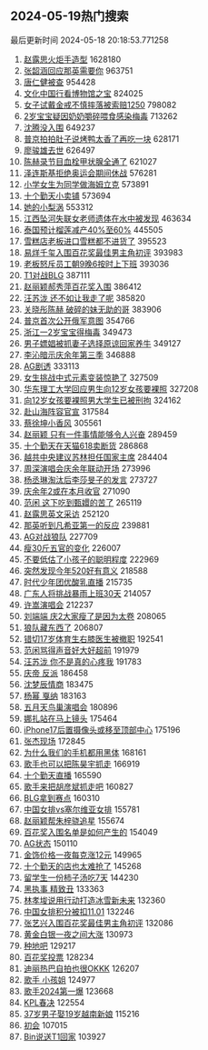 ## 2024-05-19热门搜索 
最后更新时间 2024-05-18 20:18:53.771258 
1. [赵露思火炬手造型](https://s.weibo.com/weibo?q=%23%E8%B5%B5%E9%9C%B2%E6%80%9D%E7%81%AB%E7%82%AC%E6%89%8B%E9%80%A0%E5%9E%8B%23&t=31&band_rank=1&Refer=top) 1628180
1. [张韶涵回应那英需要你](https://s.weibo.com/weibo?q=%23%E5%BC%A0%E9%9F%B6%E6%B6%B5%E5%9B%9E%E5%BA%94%E9%82%A3%E8%8B%B1%E9%9C%80%E8%A6%81%E4%BD%A0%23&t=31&band_rank=1&Refer=top) 963751
1. [唐仁健被查](https://s.weibo.com/weibo?q=%23%E5%94%90%E4%BB%81%E5%81%A5%E8%A2%AB%E6%9F%A5%23&t=31&band_rank=2&Refer=top) 954428
1. [文化中国行看博物馆之宝](https://s.weibo.com/weibo?q=%23%E6%96%87%E5%8C%96%E4%B8%AD%E5%9B%BD%E8%A1%8C%E7%9C%8B%E5%8D%9A%E7%89%A9%E9%A6%86%E4%B9%8B%E5%AE%9D%23&t=31&band_rank=3&Refer=top) 824025
1. [女子试戴金戒不慎摔落被索赔1250](https://s.weibo.com/weibo?q=%23%E5%A5%B3%E5%AD%90%E8%AF%95%E6%88%B4%E9%87%91%E6%88%92%E4%B8%8D%E6%85%8E%E6%91%94%E8%90%BD%E8%A2%AB%E7%B4%A2%E8%B5%941250%23&t=31&band_rank=13&Refer=top) 798082
1. [2岁宝宝疑因奶奶嚼碎喂食感染梅毒](https://s.weibo.com/weibo?q=%232%E5%B2%81%E5%AE%9D%E5%AE%9D%E7%96%91%E5%9B%A0%E5%A5%B6%E5%A5%B6%E5%9A%BC%E7%A2%8E%E5%96%82%E9%A3%9F%E6%84%9F%E6%9F%93%E6%A2%85%E6%AF%92%23&t=31&band_rank=4&Refer=top) 713262
1. [沈腾没入围](https://s.weibo.com/weibo?q=%23%E6%B2%88%E8%85%BE%E6%B2%A1%E5%85%A5%E5%9B%B4%23&t=31&band_rank=5&Refer=top) 649237
1. [普京拍拍肚子说烤鸭太香了再吃一块](https://s.weibo.com/weibo?q=%23%E6%99%AE%E4%BA%AC%E6%8B%8D%E6%8B%8D%E8%82%9A%E5%AD%90%E8%AF%B4%E7%83%A4%E9%B8%AD%E5%A4%AA%E9%A6%99%E4%BA%86%E5%86%8D%E5%90%83%E4%B8%80%E5%9D%97%23&t=31&band_rank=6&Refer=top) 628171
1. [廖骏雄去世](https://s.weibo.com/weibo?q=%23%E5%BB%96%E9%AA%8F%E9%9B%84%E5%8E%BB%E4%B8%96%23&t=31&band_rank=7&Refer=top) 626497
1. [陈赫录节目血栓甲状腺全通了](https://s.weibo.com/weibo?q=%23%E9%99%88%E8%B5%AB%E5%BD%95%E8%8A%82%E7%9B%AE%E8%A1%80%E6%A0%93%E7%94%B2%E7%8A%B6%E8%85%BA%E5%85%A8%E9%80%9A%E4%BA%86%23&t=31&band_rank=8&Refer=top) 621027
1. [泽连斯基拒绝奥运会期间休战](https://s.weibo.com/weibo?q=%23%E6%B3%BD%E8%BF%9E%E6%96%AF%E5%9F%BA%E6%8B%92%E7%BB%9D%E5%A5%A5%E8%BF%90%E4%BC%9A%E6%9C%9F%E9%97%B4%E4%BC%91%E6%88%98%23&t=31&band_rank=9&Refer=top) 576281
1. [小学女生为同学做海姆立克](https://s.weibo.com/weibo?q=%23%E5%B0%8F%E5%AD%A6%E5%A5%B3%E7%94%9F%E4%B8%BA%E5%90%8C%E5%AD%A6%E5%81%9A%E6%B5%B7%E5%A7%86%E7%AB%8B%E5%85%8B%23&t=31&band_rank=10&Refer=top) 573891
1. [十个勤天小卖铺](https://s.weibo.com/weibo?q=%E5%8D%81%E4%B8%AA%E5%8B%A4%E5%A4%A9%E5%B0%8F%E5%8D%96%E9%93%BA&t=31&band_rank=11&Refer=top) 573694
1. [她的小梨涡](https://s.weibo.com/weibo?q=%E5%A5%B9%E7%9A%84%E5%B0%8F%E6%A2%A8%E6%B6%A1&t=31&band_rank=4&Refer=top) 553312
1. [江西坠河失联女老师遗体在水中被发现](https://s.weibo.com/weibo?q=%23%E6%B1%9F%E8%A5%BF%E5%9D%A0%E6%B2%B3%E5%A4%B1%E8%81%94%E5%A5%B3%E8%80%81%E5%B8%88%E9%81%97%E4%BD%93%E5%9C%A8%E6%B0%B4%E4%B8%AD%E8%A2%AB%E5%8F%91%E7%8E%B0%23&t=31&band_rank=12&Refer=top) 463634
1. [泰国预计榴莲减产40%至60%](https://s.weibo.com/weibo?q=%23%E6%B3%B0%E5%9B%BD%E9%A2%84%E8%AE%A1%E6%A6%B4%E8%8E%B2%E5%87%8F%E4%BA%A740%25%E8%87%B360%25%23&t=31&band_rank=5&Refer=top) 445505
1. [雪糕店老板进口雪糕都不进货了](https://s.weibo.com/weibo?q=%23%E9%9B%AA%E7%B3%95%E5%BA%97%E8%80%81%E6%9D%BF%E8%BF%9B%E5%8F%A3%E9%9B%AA%E7%B3%95%E9%83%BD%E4%B8%8D%E8%BF%9B%E8%B4%A7%E4%BA%86%23&t=31&band_rank=14&Refer=top) 395523
1. [易烊千玺入围百花奖最佳男主角初评](https://s.weibo.com/weibo?q=%23%E6%98%93%E7%83%8A%E5%8D%83%E7%8E%BA%E5%85%A5%E5%9B%B4%E7%99%BE%E8%8A%B1%E5%A5%96%E6%9C%80%E4%BD%B3%E7%94%B7%E4%B8%BB%E8%A7%92%E5%88%9D%E8%AF%84%23&t=31&band_rank=15&Refer=top) 393983
1. [老板怒斥员工朝9晚6按时上下班](https://s.weibo.com/weibo?q=%23%E8%80%81%E6%9D%BF%E6%80%92%E6%96%A5%E5%91%98%E5%B7%A5%E6%9C%9D9%E6%99%9A6%E6%8C%89%E6%97%B6%E4%B8%8A%E4%B8%8B%E7%8F%AD%23&t=31&band_rank=16&Refer=top) 393036
1. [T1对战BLG](https://s.weibo.com/weibo?q=%23T1%E5%AF%B9%E6%88%98BLG%23&t=31&band_rank=6&Refer=top) 387111
1. [赵丽颖郝秀萍百花奖入围](https://s.weibo.com/weibo?q=%23%E8%B5%B5%E4%B8%BD%E9%A2%96%E9%83%9D%E7%A7%80%E8%90%8D%E7%99%BE%E8%8A%B1%E5%A5%96%E5%85%A5%E5%9B%B4%23&t=31&band_rank=17&Refer=top) 386412
1. [汪苏泷 还不如让我走了呢](https://s.weibo.com/weibo?q=%E6%B1%AA%E8%8B%8F%E6%B3%B7%20%E8%BF%98%E4%B8%8D%E5%A6%82%E8%AE%A9%E6%88%91%E8%B5%B0%E4%BA%86%E5%91%A2&t=31&band_rank=18&Refer=top) 385820
1. [关晓彤陈赫 破碎的妹无助的哥](https://s.weibo.com/weibo?q=%E5%85%B3%E6%99%93%E5%BD%A4%E9%99%88%E8%B5%AB%20%E7%A0%B4%E7%A2%8E%E7%9A%84%E5%A6%B9%E6%97%A0%E5%8A%A9%E7%9A%84%E5%93%A5&t=31&band_rank=7&Refer=top) 383906
1. [普京首次公开俄军意图](https://s.weibo.com/weibo?q=%23%E6%99%AE%E4%BA%AC%E9%A6%96%E6%AC%A1%E5%85%AC%E5%BC%80%E4%BF%84%E5%86%9B%E6%84%8F%E5%9B%BE%23&t=31&band_rank=19&Refer=top) 354766
1. [浙江一2岁宝宝得梅毒](https://s.weibo.com/weibo?q=%23%E6%B5%99%E6%B1%9F%E4%B8%802%E5%B2%81%E5%AE%9D%E5%AE%9D%E5%BE%97%E6%A2%85%E6%AF%92%23&t=31&band_rank=20&Refer=top) 349473
1. [男子嫖娼被抓妻子选择原谅回家养牛](https://s.weibo.com/weibo?q=%23%E7%94%B7%E5%AD%90%E5%AB%96%E5%A8%BC%E8%A2%AB%E6%8A%93%E5%A6%BB%E5%AD%90%E9%80%89%E6%8B%A9%E5%8E%9F%E8%B0%85%E5%9B%9E%E5%AE%B6%E5%85%BB%E7%89%9B%23&t=31&band_rank=21&Refer=top) 349127
1. [李沁暗示庆余年第三季](https://s.weibo.com/weibo?q=%23%E6%9D%8E%E6%B2%81%E6%9A%97%E7%A4%BA%E5%BA%86%E4%BD%99%E5%B9%B4%E7%AC%AC%E4%B8%89%E5%AD%A3%23&t=31&band_rank=22&Refer=top) 346888
1. [AG剧透](https://s.weibo.com/weibo?q=AG%E5%89%A7%E9%80%8F&t=31&band_rank=9&Refer=top) 333113
1. [女生挑战中式元素变装惊艳了](https://s.weibo.com/weibo?q=%23%E5%A5%B3%E7%94%9F%E6%8C%91%E6%88%98%E4%B8%AD%E5%BC%8F%E5%85%83%E7%B4%A0%E5%8F%98%E8%A3%85%E6%83%8A%E8%89%B3%E4%BA%86%23&t=31&band_rank=10&Refer=top) 327509
1. [华东理工大学回应男生向12岁女孩要裸照](https://s.weibo.com/weibo?q=%23%E5%8D%8E%E4%B8%9C%E7%90%86%E5%B7%A5%E5%A4%A7%E5%AD%A6%E5%9B%9E%E5%BA%94%E7%94%B7%E7%94%9F%E5%90%9112%E5%B2%81%E5%A5%B3%E5%AD%A9%E8%A6%81%E8%A3%B8%E7%85%A7%23&t=31&band_rank=11&Refer=top) 327208
1. [向12岁女孩要裸照男大学生已被刑拘](https://s.weibo.com/weibo?q=%23%E5%90%9112%E5%B2%81%E5%A5%B3%E5%AD%A9%E8%A6%81%E8%A3%B8%E7%85%A7%E7%94%B7%E5%A4%A7%E5%AD%A6%E7%94%9F%E5%B7%B2%E8%A2%AB%E5%88%91%E6%8B%98%23&t=31&band_rank=12&Refer=top) 324162
1. [赴山海阵容官宣](https://s.weibo.com/weibo?q=%23%E8%B5%B4%E5%B1%B1%E6%B5%B7%E9%98%B5%E5%AE%B9%E5%AE%98%E5%AE%A3%23&t=31&band_rank=13&Refer=top) 317584
1. [蔡徐坤小香风](https://s.weibo.com/weibo?q=%E8%94%A1%E5%BE%90%E5%9D%A4%E5%B0%8F%E9%A6%99%E9%A3%8E&t=31&band_rank=23&Refer=top) 305561
1. [赵丽颖 只有一件事情能够令人兴奋](https://s.weibo.com/weibo?q=%E8%B5%B5%E4%B8%BD%E9%A2%96%20%E5%8F%AA%E6%9C%89%E4%B8%80%E4%BB%B6%E4%BA%8B%E6%83%85%E8%83%BD%E5%A4%9F%E4%BB%A4%E4%BA%BA%E5%85%B4%E5%A5%8B&t=31&band_rank=24&Refer=top) 289459
1. [十个勤天在天猫618卖断货](https://s.weibo.com/weibo?q=%23%E5%8D%81%E4%B8%AA%E5%8B%A4%E5%A4%A9%E5%9C%A8%E5%A4%A9%E7%8C%AB618%E5%8D%96%E6%96%AD%E8%B4%A7%23&t=31&band_rank=15&Refer=top) 286868
1. [越共中央建议苏林担任国家主席](https://s.weibo.com/weibo?q=%23%E8%B6%8A%E5%85%B1%E4%B8%AD%E5%A4%AE%E5%BB%BA%E8%AE%AE%E8%8B%8F%E6%9E%97%E6%8B%85%E4%BB%BB%E5%9B%BD%E5%AE%B6%E4%B8%BB%E5%B8%AD%23&t=31&band_rank=16&Refer=top) 284404
1. [周深演唱会庆余年联动开场](https://s.weibo.com/weibo?q=%23%E5%91%A8%E6%B7%B1%E6%BC%94%E5%94%B1%E4%BC%9A%E5%BA%86%E4%BD%99%E5%B9%B4%E8%81%94%E5%8A%A8%E5%BC%80%E5%9C%BA%23&t=31&band_rank=17&Refer=top) 273996
1. [杨丞琳淘汰后李莎旻子的发言](https://s.weibo.com/weibo?q=%23%E6%9D%A8%E4%B8%9E%E7%90%B3%E6%B7%98%E6%B1%B0%E5%90%8E%E6%9D%8E%E8%8E%8E%E6%97%BB%E5%AD%90%E7%9A%84%E5%8F%91%E8%A8%80%23&t=31&band_rank=25&Refer=top) 273727
1. [庆余年2或在本月收官](https://s.weibo.com/weibo?q=%23%E5%BA%86%E4%BD%99%E5%B9%B42%E6%88%96%E5%9C%A8%E6%9C%AC%E6%9C%88%E6%94%B6%E5%AE%98%23&t=31&band_rank=26&Refer=top) 271090
1. [范闲 这下吃到甄嬛的苦了](https://s.weibo.com/weibo?q=%E8%8C%83%E9%97%B2%20%E8%BF%99%E4%B8%8B%E5%90%83%E5%88%B0%E7%94%84%E5%AC%9B%E7%9A%84%E8%8B%A6%E4%BA%86&t=31&band_rank=27&Refer=top) 265119
1. [赵露思英文采访](https://s.weibo.com/weibo?q=%23%E8%B5%B5%E9%9C%B2%E6%80%9D%E8%8B%B1%E6%96%87%E9%87%87%E8%AE%BF%23&t=31&band_rank=19&Refer=top) 252120
1. [那英听到凡希亚第一的反应](https://s.weibo.com/weibo?q=%23%E9%82%A3%E8%8B%B1%E5%90%AC%E5%88%B0%E5%87%A1%E5%B8%8C%E4%BA%9A%E7%AC%AC%E4%B8%80%E7%9A%84%E5%8F%8D%E5%BA%94%23&t=31&band_rank=28&Refer=top) 239881
1. [AG对战狼队](https://s.weibo.com/weibo?q=%23AG%E5%AF%B9%E6%88%98%E7%8B%BC%E9%98%9F%23&t=31&band_rank=20&Refer=top) 227709
1. [瘦30斤五官的变化](https://s.weibo.com/weibo?q=%23%E7%98%A630%E6%96%A4%E4%BA%94%E5%AE%98%E7%9A%84%E5%8F%98%E5%8C%96%23&t=31&band_rank=21&Refer=top) 226007
1. [不要低估了小孩子的聪明程度](https://s.weibo.com/weibo?q=%23%E4%B8%8D%E8%A6%81%E4%BD%8E%E4%BC%B0%E4%BA%86%E5%B0%8F%E5%AD%A9%E5%AD%90%E7%9A%84%E8%81%AA%E6%98%8E%E7%A8%8B%E5%BA%A6%23&t=31&band_rank=22&Refer=top) 222969
1. [突然发现今年520好有意义](https://s.weibo.com/weibo?q=%23%E7%AA%81%E7%84%B6%E5%8F%91%E7%8E%B0%E4%BB%8A%E5%B9%B4520%E5%A5%BD%E6%9C%89%E6%84%8F%E4%B9%89%23&t=31&band_rank=24&Refer=top) 218588
1. [时代少年团优酸乳直播](https://s.weibo.com/weibo?q=%E6%97%B6%E4%BB%A3%E5%B0%91%E5%B9%B4%E5%9B%A2%E4%BC%98%E9%85%B8%E4%B9%B3%E7%9B%B4%E6%92%AD&t=31&band_rank=25&Refer=top) 215735
1. [广东人将挑战暴雨上班30天](https://s.weibo.com/weibo?q=%23%E5%B9%BF%E4%B8%9C%E4%BA%BA%E5%B0%86%E6%8C%91%E6%88%98%E6%9A%B4%E9%9B%A8%E4%B8%8A%E7%8F%AD30%E5%A4%A9%23&t=31&band_rank=29&Refer=top) 214057
1. [许嵩演唱会](https://s.weibo.com/weibo?q=%E8%AE%B8%E5%B5%A9%E6%BC%94%E5%94%B1%E4%BC%9A&t=31&band_rank=27&Refer=top) 212237
1. [刘端端 庆2大家瘦了是因为太卷](https://s.weibo.com/weibo?q=%E5%88%98%E7%AB%AF%E7%AB%AF%20%E5%BA%862%E5%A4%A7%E5%AE%B6%E7%98%A6%E4%BA%86%E6%98%AF%E5%9B%A0%E4%B8%BA%E5%A4%AA%E5%8D%B7&t=31&band_rank=29&Refer=top) 208065
1. [狼队藏东西了](https://s.weibo.com/weibo?q=%23%E7%8B%BC%E9%98%9F%E8%97%8F%E4%B8%9C%E8%A5%BF%E4%BA%86%23&t=31&band_rank=30&Refer=top) 206807
1. [错切17岁体育生右膝医生被撤职](https://s.weibo.com/weibo?q=%23%E9%94%99%E5%88%8717%E5%B2%81%E4%BD%93%E8%82%B2%E7%94%9F%E5%8F%B3%E8%86%9D%E5%8C%BB%E7%94%9F%E8%A2%AB%E6%92%A4%E8%81%8C%23&t=31&band_rank=30&Refer=top) 192541
1. [范闲骂得声音好大好超前](https://s.weibo.com/weibo?q=%E8%8C%83%E9%97%B2%E9%AA%82%E5%BE%97%E5%A3%B0%E9%9F%B3%E5%A5%BD%E5%A4%A7%E5%A5%BD%E8%B6%85%E5%89%8D&t=31&band_rank=32&Refer=top) 191979
1. [汪苏泷 你不是真的心疼我](https://s.weibo.com/weibo?q=%E6%B1%AA%E8%8B%8F%E6%B3%B7%20%E4%BD%A0%E4%B8%8D%E6%98%AF%E7%9C%9F%E7%9A%84%E5%BF%83%E7%96%BC%E6%88%91&t=31&band_rank=31&Refer=top) 191783
1. [庆帝 反派](https://s.weibo.com/weibo?q=%E5%BA%86%E5%B8%9D%20%E5%8F%8D%E6%B4%BE&t=31&band_rank=32&Refer=top) 186458
1. [沈梦辰情商](https://s.weibo.com/weibo?q=%23%E6%B2%88%E6%A2%A6%E8%BE%B0%E6%83%85%E5%95%86%23&t=31&band_rank=34&Refer=top) 183475
1. [杨幂 戛纳](https://s.weibo.com/weibo?q=%E6%9D%A8%E5%B9%82%20%E6%88%9B%E7%BA%B3&t=31&band_rank=33&Refer=top) 183163
1. [五月天鸟巢演唱会](https://s.weibo.com/weibo?q=%23%E4%BA%94%E6%9C%88%E5%A4%A9%E9%B8%9F%E5%B7%A2%E6%BC%94%E5%94%B1%E4%BC%9A%23&t=31&band_rank=35&Refer=top) 180896
1. [娜扎站在马上镜头](https://s.weibo.com/weibo?q=%23%E5%A8%9C%E6%89%8E%E7%AB%99%E5%9C%A8%E9%A9%AC%E4%B8%8A%E9%95%9C%E5%A4%B4%23&t=31&band_rank=36&Refer=top) 175464
1. [iPhone17后置摄像头或移至顶部中心](https://s.weibo.com/weibo?q=%23iPhone17%E5%90%8E%E7%BD%AE%E6%91%84%E5%83%8F%E5%A4%B4%E6%88%96%E7%A7%BB%E8%87%B3%E9%A1%B6%E9%83%A8%E4%B8%AD%E5%BF%83%23&t=31&band_rank=34&Refer=top) 175196
1. [张杰现场](https://s.weibo.com/weibo?q=%E5%BC%A0%E6%9D%B0%E7%8E%B0%E5%9C%BA&t=31&band_rank=37&Refer=top) 172845
1. [为什么我们的手机都用黑体](https://s.weibo.com/weibo?q=%23%E4%B8%BA%E4%BB%80%E4%B9%88%E6%88%91%E4%BB%AC%E7%9A%84%E6%89%8B%E6%9C%BA%E9%83%BD%E7%94%A8%E9%BB%91%E4%BD%93%23&t=31&band_rank=35&Refer=top) 168161
1. [歌手也可以把陈昊宇抓走](https://s.weibo.com/weibo?q=%23%E6%AD%8C%E6%89%8B%E4%B9%9F%E5%8F%AF%E4%BB%A5%E6%8A%8A%E9%99%88%E6%98%8A%E5%AE%87%E6%8A%93%E8%B5%B0%23&t=31&band_rank=38&Refer=top) 166919
1. [十个勤天直播](https://s.weibo.com/weibo?q=%E5%8D%81%E4%B8%AA%E5%8B%A4%E5%A4%A9%E7%9B%B4%E6%92%AD&t=31&band_rank=36&Refer=top) 165590
1. [歌手来把胡彦斌抓走吧](https://s.weibo.com/weibo?q=%23%E6%AD%8C%E6%89%8B%E6%9D%A5%E6%8A%8A%E8%83%A1%E5%BD%A6%E6%96%8C%E6%8A%93%E8%B5%B0%E5%90%A7%23&t=31&band_rank=37&Refer=top) 160827
1. [BLG拿到赛点](https://s.weibo.com/weibo?q=%23BLG%E6%8B%BF%E5%88%B0%E8%B5%9B%E7%82%B9%23&t=31&band_rank=39&Refer=top) 160310
1. [中国女排vs塞尔维亚女排](https://s.weibo.com/weibo?q=%23%E4%B8%AD%E5%9B%BD%E5%A5%B3%E6%8E%92vs%E5%A1%9E%E5%B0%94%E7%BB%B4%E4%BA%9A%E5%A5%B3%E6%8E%92%23&t=31&band_rank=40&Refer=top) 155781
1. [赵丽颖帮朱梓骁追星](https://s.weibo.com/weibo?q=%23%E8%B5%B5%E4%B8%BD%E9%A2%96%E5%B8%AE%E6%9C%B1%E6%A2%93%E9%AA%81%E8%BF%BD%E6%98%9F%23&t=31&band_rank=41&Refer=top) 155674
1. [百花奖入围名单是如何产生的](https://s.weibo.com/weibo?q=%23%E7%99%BE%E8%8A%B1%E5%A5%96%E5%85%A5%E5%9B%B4%E5%90%8D%E5%8D%95%E6%98%AF%E5%A6%82%E4%BD%95%E4%BA%A7%E7%94%9F%E7%9A%84%23&t=31&band_rank=42&Refer=top) 154049
1. [AG状态](https://s.weibo.com/weibo?q=%23AG%E7%8A%B6%E6%80%81%23&t=31&band_rank=43&Refer=top) 150110
1. [金饰价格一夜每克涨12元](https://s.weibo.com/weibo?q=%23%E9%87%91%E9%A5%B0%E4%BB%B7%E6%A0%BC%E4%B8%80%E5%A4%9C%E6%AF%8F%E5%85%8B%E6%B6%A812%E5%85%83%23&t=31&band_rank=38&Refer=top) 149965
1. [十个勤天的店也太难抢了](https://s.weibo.com/weibo?q=%23%E5%8D%81%E4%B8%AA%E5%8B%A4%E5%A4%A9%E7%9A%84%E5%BA%97%E4%B9%9F%E5%A4%AA%E9%9A%BE%E6%8A%A2%E4%BA%86%23&t=31&band_rank=46&Refer=top) 145268
1. [留学生一份柿子汤吃7天](https://s.weibo.com/weibo?q=%23%E7%95%99%E5%AD%A6%E7%94%9F%E4%B8%80%E4%BB%BD%E6%9F%BF%E5%AD%90%E6%B1%A4%E5%90%837%E5%A4%A9%23&t=31&band_rank=39&Refer=top) 144230
1. [黑执事 精致丑](https://s.weibo.com/weibo?q=%E9%BB%91%E6%89%A7%E4%BA%8B%20%E7%B2%BE%E8%87%B4%E4%B8%91&t=31&band_rank=48&Refer=top) 133363
1. [林孝埈说用行动打造冰雪新未来](https://s.weibo.com/weibo?q=%23%E6%9E%97%E5%AD%9D%E5%9F%88%E8%AF%B4%E7%94%A8%E8%A1%8C%E5%8A%A8%E6%89%93%E9%80%A0%E5%86%B0%E9%9B%AA%E6%96%B0%E6%9C%AA%E6%9D%A5%23&t=31&band_rank=49&Refer=top) 132360
1. [中国女排积分被扣11.01](https://s.weibo.com/weibo?q=%23%E4%B8%AD%E5%9B%BD%E5%A5%B3%E6%8E%92%E7%A7%AF%E5%88%86%E8%A2%AB%E6%89%A311.01%23&t=31&band_rank=40&Refer=top) 132246
1. [张艺兴入围百花奖最佳男主角初评](https://s.weibo.com/weibo?q=%23%E5%BC%A0%E8%89%BA%E5%85%B4%E5%85%A5%E5%9B%B4%E7%99%BE%E8%8A%B1%E5%A5%96%E6%9C%80%E4%BD%B3%E7%94%B7%E4%B8%BB%E8%A7%92%E5%88%9D%E8%AF%84%23&t=31&band_rank=41&Refer=top) 132086
1. [黄金白银一夜之间大涨](https://s.weibo.com/weibo?q=%23%E9%BB%84%E9%87%91%E7%99%BD%E9%93%B6%E4%B8%80%E5%A4%9C%E4%B9%8B%E9%97%B4%E5%A4%A7%E6%B6%A8%23&t=31&band_rank=50&Refer=top) 130973
1. [种地吧](https://s.weibo.com/weibo?q=%E7%A7%8D%E5%9C%B0%E5%90%A7&t=31&band_rank=42&Refer=top) 129217
1. [百花奖投票](https://s.weibo.com/weibo?q=%E7%99%BE%E8%8A%B1%E5%A5%96%E6%8A%95%E7%A5%A8&t=31&band_rank=43&Refer=top) 128234
1. [迪丽热巴自拍也很OKKK](https://s.weibo.com/weibo?q=%23%E8%BF%AA%E4%B8%BD%E7%83%AD%E5%B7%B4%E8%87%AA%E6%8B%8D%E4%B9%9F%E5%BE%88OKKK%23&t=31&band_rank=44&Refer=top) 126207
1. [歌手 小孩姐](https://s.weibo.com/weibo?q=%E6%AD%8C%E6%89%8B%20%E5%B0%8F%E5%AD%A9%E5%A7%90&t=31&band_rank=45&Refer=top) 124977
1. [歌手2024第一爆](https://s.weibo.com/weibo?q=%23%E6%AD%8C%E6%89%8B2024%E7%AC%AC%E4%B8%80%E7%88%86%23&t=31&band_rank=46&Refer=top) 123668
1. [KPL春决](https://s.weibo.com/weibo?q=KPL%E6%98%A5%E5%86%B3&t=31&band_rank=47&Refer=top) 122554
1. [37岁男子娶19岁越南新娘](https://s.weibo.com/weibo?q=%2337%E5%B2%81%E7%94%B7%E5%AD%90%E5%A8%B619%E5%B2%81%E8%B6%8A%E5%8D%97%E6%96%B0%E5%A8%98%23&t=31&band_rank=48&Refer=top) 115216
1. [初会](https://s.weibo.com/weibo?q=%E5%88%9D%E4%BC%9A&t=31&band_rank=49&Refer=top) 107015
1. [Bin说送T1回家](https://s.weibo.com/weibo?q=%23Bin%E8%AF%B4%E9%80%81T1%E5%9B%9E%E5%AE%B6%23&t=31&band_rank=50&Refer=top) 103927
